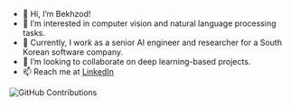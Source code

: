 - 👋 Hi, I’m Bekhzod!
- 👀 I’m interested in computer vision and natural language processing tasks.
- 🌱 Currently, I work as a senior AI engineer and researcher for a South Korean software company.
- 💞️ I’m looking to collaborate on deep learning-based projects.
- 📫 Reach me at [LinkedIn](https://www.linkedin.com/in/bekhzod-olimov-doctor-of-engineering-33059bb1/)

<div>
  
![GitHub Contributions](https://github-readme-stats.vercel.app/api?username=bekhzod-olimov&theme=chartreuse-dark&show_icons=false)

</div>

<!---
bekhzod-olimov/bekhzod-olimov is a ✨ special ✨ repository because its `README.md` (this file) appears on your GitHub profile.
You can click the Preview link to take a look at your changes.
--->
